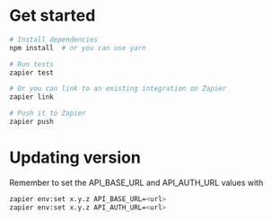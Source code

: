 # Get started

```bash
# Install dependencies
npm install  # or you can use yarn

# Run tests
zapier test

# Or you can link to an existing integration on Zapier
zapier link

# Push it to Zapier
zapier push
```

# Updating version

Remember to set the API_BASE_URL and API_AUTH_URL values with 

```bash
zapier env:set x.y.z API_BASE_URL=<url>
zapier env:set x.y.z API_AUTH_URL=<url>
```
